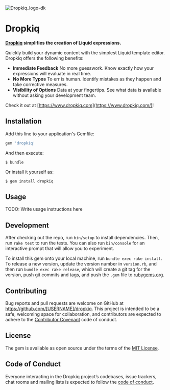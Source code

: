 ![Dropkiq_logo-dk](https://user-images.githubusercontent.com/69064/68704782-dd868e80-055a-11ea-952c-78bd9e9344d6.png)

# Dropkiq

**[Dropkiq](https://www.dropkiq.com/) simplifies the creation of Liquid expressions.**

Quickly build your dynamic content with the simplest Liquid template editor. Dropkiq offers the following benefits:

* **Immediate Feedback** No more guesswork. Know exactly how your expressions will evaluate in real time.
* **No More Typos** To err is human. Identify mistakes as they happen and take corrective measures.
* **Visibility of Options** Data at your fingertips. See what data is available without asking your development team.

Check it out at [https://www.dropkiq.com](https://www.dropkiq.com/)!

## Installation

Add this line to your application's Gemfile:

```ruby
gem 'dropkiq'
```

And then execute:

    $ bundle

Or install it yourself as:

    $ gem install dropkiq

## Usage

TODO: Write usage instructions here

## Development

After checking out the repo, run `bin/setup` to install dependencies. Then, run `rake test` to run the tests. You can also run `bin/console` for an interactive prompt that will allow you to experiment.

To install this gem onto your local machine, run `bundle exec rake install`. To release a new version, update the version number in `version.rb`, and then run `bundle exec rake release`, which will create a git tag for the version, push git commits and tags, and push the `.gem` file to [rubygems.org](https://rubygems.org).

## Contributing

Bug reports and pull requests are welcome on GitHub at https://github.com/[USERNAME]/dropkiq. This project is intended to be a safe, welcoming space for collaboration, and contributors are expected to adhere to the [Contributor Covenant](http://contributor-covenant.org) code of conduct.

## License

The gem is available as open source under the terms of the [MIT License](https://opensource.org/licenses/MIT).

## Code of Conduct

Everyone interacting in the Dropkiq project’s codebases, issue trackers, chat rooms and mailing lists is expected to follow the [code of conduct](https://github.com/[USERNAME]/dropkiq/blob/master/CODE_OF_CONDUCT.md).
